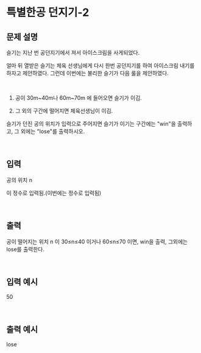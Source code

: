 # 특별한공 던지기-2
## 문제 설명     

슬기는 지난 번 공던지기에서 져서 아이스크림을 사게되었다.

얼마 뒤 열받은 슬기는 체육 선생님에게 다시 한번 공던지기를 하여 아이스크림 내기를 하자고 제안하였다. 그런데 이번에는 불리한 슬기가 다음 룰을 제안하였다.

​

1. 공이 30m~40m나 60m~70m 에 들어오면 슬기가 이김.

2. 그 외의 구간에 떨어지면 체육선생님이 이김.

슬기가 던진 공의 위치가 입력으로 주어지면 슬기가 이기는 구간에는 "win"을 출력하고, 그 외에는 "lose"를 출력하시오.

​

## 입력

공의 위치 n

이 정수로 입력됨.(이번에는 정수로 입력됨)

​

## 출력

공이 떨어지는 위치 n 이 30≤n≤40  이거나 60≤n≤70 이면, win을 출력, 그외에는 lose를 출력한다.

​

## 입력 예시   

50

​

## 출력 예시

lose
